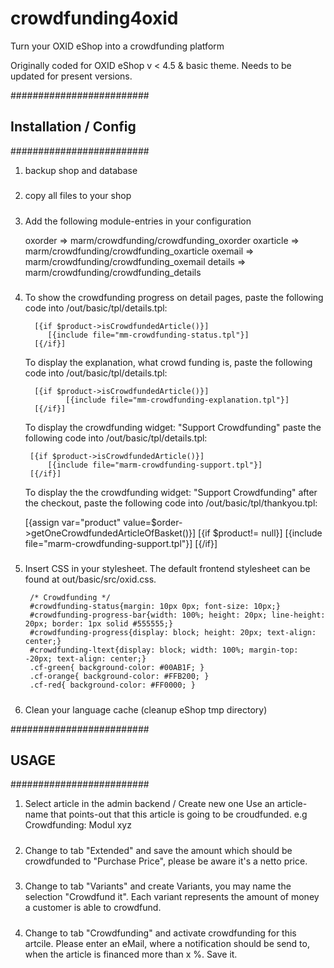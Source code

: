 # crowdfunding4oxid
Turn your OXID eShop into a crowdfunding platform

Originally coded for OXID eShop v < 4.5 & basic theme. Needs to be updated for present versions.

#########################
## Installation / Config #
#########################


1) backup shop and database

#####
2) copy all files to your shop

#####	
3) Add the following module-entries in your configuration

	oxorder => marm/crowdfunding/crowdfunding_oxorder
	oxarticle => marm/crowdfunding/crowdfunding_oxarticle
	oxemail => marm/crowdfunding/crowdfunding_oxemail
	details => marm/crowdfunding/crowdfunding_details

#####	
4) To show the crowdfunding progress on detail pages, paste the following code into /out/basic/tpl/details.tpl:
 
	     [{if $product->isCrowdfundedArticle()}]
			[{include file="mm-crowdfunding-status.tpl"}]
		 [{/if}]
	 
   To display the explanation, what crowd funding is, paste the following code into /out/basic/tpl/details.tpl:
	 
		 [{if $product->isCrowdfundedArticle()}]
				[{include file="mm-crowdfunding-explanation.tpl"}]
		 [{/if}]
		 
   To display the crowdfunding widget: "Support Crowdfunding" paste the following code into 
   /out/basic/tpl/details.tpl:
   
	    [{if $product->isCrowdfundedArticle()}]
			[{include file="marm-crowdfunding-support.tpl"}]
		[{/if}]
		
	To display the the crowdfunding widget: "Support Crowdfunding" after the checkout, paste the following 
	code into /out/basic/tpl/thankyou.tpl:
	
	  [{assign var="product" value=$order->getOneCrowdfundedArticleOfBasket()}]
	  [{if $product!= null}]
		[{include file="marm-crowdfunding-support.tpl"}]
	  [{/if}]

#####
5) Insert CSS in your stylesheet.
   The default frontend stylesheet can be found at out/basic/src/oxid.css.
    
		/* Crowdfunding */
		#crowdfunding-status{margin: 10px 0px; font-size: 10px;}
		#crowdfunding-progress-bar{width: 100%;	height: 20px; line-height: 20px; border: 1px solid #555555;}
		#crowdfunding-progress{display: block; height: 20px; text-align: center;}
		#crowdfunding-ltext{display: block;	width: 100%; margin-top: -20px; text-align: center;}
		.cf-green{ background-color: #00AB1F; }
		.cf-orange{	background-color: #FFB200; }
		.cf-red{ background-color: #FF0000; }

#####
6) Clean your language cache (cleanup eShop tmp directory)


#########################
## USAGE                 #
#########################

1) Select article in the admin backend / Create new one
   Use an article-name that points-out that this article is going to be croudfunded. e.g Crowdfunding: Modul xyz 
   
#####
2) Change to tab "Extended" and save the amount which should be crowdfunded to "Purchase Price", please be aware it's a netto price.

#####
3) Change to tab "Variants" and create Variants, you may name the selection "Crowdfund it".
   Each variant represents the amount of money a customer is able to crowdfund.

#####
4) Change to tab "Crowdfunding" and activate crowdfunding for this artcile.
   Please enter an eMail, where a notification should be send to, when the article is financed more than x %.
   Save it.
     
